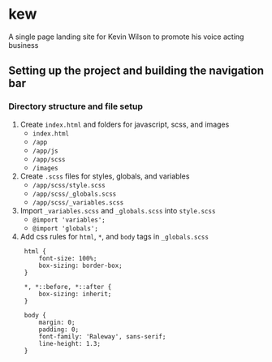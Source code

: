 # kew
A single page landing site for Kevin Wilson to promote his voice acting business

## Setting up the project and building the navigation bar
### Directory structure and file setup
1. Create `index.html` and folders for javascript, scss, and images
   - `index.html`
   - `/app`
   - `/app/js`
   - `/app/scss`
   - `/images`
2. Create `.scss` files for styles, globals, and variables
   - `/app/scss/style.scss`
   - `/app/scss/_globals.scss`
   - `/app/scss/_variables.scss`
3. Import `_variables.scss` and `_globals.scss` into `style.scss`
   - `@import 'variables';`
   - `@import 'globals';`
4. Add css rules for `html`, `*`, and `body` tags in `_globals.scss`
   ```
    html {
        font-size: 100%;
        box-sizing: border-box;
    }

    *, *::before, *::after {
        box-sizing: inherit;
    }

    body {
        margin: 0;
        padding: 0;
        font-family: 'Raleway', sans-serif;
        line-height: 1.3;
    }
    ```